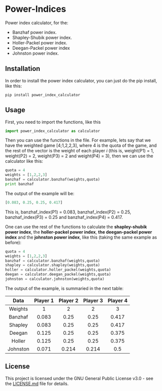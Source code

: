 # Power-Indices

Power index calculator, for the:

* Banzhaf power index.
* Shapley-Shubik power index.
* Holler-Packel power index.
* Deegan-Packel power index 
* Johnston power index.

## Installation

In order to install the power index calculator, you can just do the pip install, like this:

```
pip install power_index_calculator
```

## Usage

First, you need to import the functions, like this

```python
import power_index_calculator as calculator
```

Then you can use the functions in the file. For example, lets say that we have the weighted game [4;1,2,2,3], where 
4 is the quota of the game, and the rest of the vector is the weight of each player _i_ (this is, weight(P1) = 1, 
weight(P2) = 2, weight(P3) = 2 and weight(P4) = 3), then we can use the calculator like this:

```python
quota = 4
weights = [1,2,2,3]
banzhaf = calculator.banzhaf(weights,quota)
print banzhaf
```

The output of the example will be:

```python
[0.083, 0.25, 0.25, 0.417]
```

This is, banzhaf_index(P1) = 0.083, banzhaf_index(P2) = 0.25, banzhaf_index(P3) = 0.25 and banzhaf_index(P4) = 0.417.

One can use the rest of the functions to calculate the **shapley-shubik power index**, the **holler-packel power index**, **the
deegan-packel power index** and the **johnston power index**, like this (taking the same example as before):

```python
quota = 4
weights = [1,2,2,3]
banzhaf = calculator.banzhaf(weights,quota)
shapley = calculator.shapley(weights,quota)
holler = calculator.holler_packel(weights,quota)
deegan = calculator.deegan_packel(weights,quota)
johnston = calculator.johnston(weights,quota)
```

The output of the example, is summaried in the next table:

Data | Player 1 | Player 2 | Player 3 | Player 4
:---: | :---: | :---: | :---: | :---:
Weights | 1 | 2 | 2 | 3 
Banzhaf | 0.083 | 0.25 | 0.25 | 0.417
Shapley | 0.083 | 0.25 | 0.25 | 0.417
Deegan | 0.125 | 0.25 | 0.25 | 0.375
Holler | 0.125 | 0.25 | 0.25 | 0.375
Johnston | 0.071 | 0.214 | 0.214 | 0.5

## License

This project is licensed under the GNU General Public License v3.0 - see the [LICENSE.md](../master/LICENSE) file for details.

